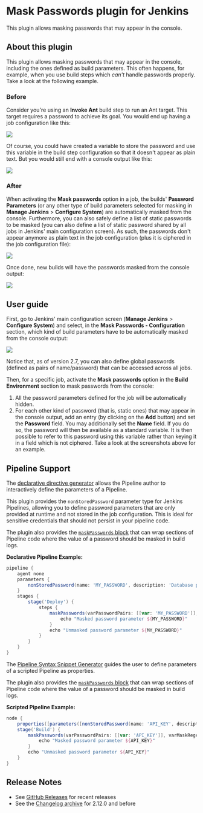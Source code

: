 # Mask Passwords plugin for Jenkins

This plugin allows masking passwords that may appear in the console.

## About this plugin

This plugin allows masking passwords that may appear in the console,
including the ones defined as build parameters.
This often happens, for example, when you use build steps which *can't* handle passwords properly.
Take a look at the following example.

### Before

Consider you're using an **Invoke Ant** build step to run an Ant target.
This target requires a password to achieve its goal.
You would end up having a job configuration like this:

![](docs/images/config-before.png)

Of course, you could have created a variable to store the password and use this variable in the build step configuration so that it doesn't appear as plain text.
But you would still end with a console output like this:

![](docs/images/console-before.png)

### After

When activating the **Mask passwords** option in a job, the builds' **Password Parameters**
(or any other type of build parameters selected for masking in **Manage Jenkins** \> **Configure System**) are automatically masked from the console.
Furthermore, you can also safely define a list of static passwords to be masked
(you can also define a list of static password shared by all jobs in Jenkins' main configuration screen).
As such, the passwords don't appear anymore as plain text in the job configuration
(plus it is ciphered in the job configuration file):

![](docs/images/config-after.png)

Once done, new builds will have the passwords masked from the console output:

![](docs/images/console-after.png)

## User guide

First, go to Jenkins' main configuration screen (**Manage Jenkins** \> **Configure System**) and select,
in the **Mask Passwords - Configuration** section, which kind of build parameters have to be automatically masked from the console output:

![](docs/images/global-settings.png)

Notice that, as of version 2.7, you can also define global passwords (defined as pairs of name/password) that can be accessed across all jobs.

Then, for a specific job, activate the **Mask passwords** option in the **Build Environment** section to mask passwords from the console:

1.  All the password parameters defined for the job will be automatically hidden.
2.  For each other kind of password (that is, static ones) that may appear in the console output,
    add an entry (by clicking on the **Add** button) and set the **Password** field.
    You may additionally set the **Name** field.
    If you do so, the password will then be available as a standard variable.
    It is then possible to refer to this password using this variable rather than keying it in a field which is not ciphered.
    Take a look at the screenshots above for an example.

## Pipeline Support

The [declarative directive generator](https://www.jenkins.io/doc/book/pipeline/getting-started/#directive-generator) allows the Pipeline author to interactively define the parameters of a Pipeline.

This plugin provides the `nonStoredPassword` parameter type for Jenkins Pipelines, allowing you to define password parameters that are only provided at runtime and not stored in the job configuration.
This is ideal for sensitive credentials that should not persist in your pipeline code.

The plugin also provides the [`maskPasswords` block](https://www.jenkins.io/doc/pipeline/steps/mask-passwords/) that can wrap sections of Pipeline code where the value of a password should be masked in build logs.

**Declarative Pipeline Example:**
```groovy
pipeline {
    agent none
    parameters {
        nonStoredPassword(name: 'MY_PASSWORD', description: 'Database password')
    }
    stages {
        stage('Deploy') {
            steps {
                maskPasswords(varPasswordPairs: [[var: 'MY_PASSWORD']], varMaskRegexes: []) {
                    echo "Masked password parameter ${MY_PASSWORD}"
                }
                echo "Unmasked password parameter ${MY_PASSWORD}"
            }
        }
    }
}
```

The [Pipeline Syntax Snippet Generator](https://www.jenkins.io/redirect/pipeline-snippet-generator) guides the user to define parameters of a scripted Pipeline as properties.

The plugin also provides the [`maskPasswords` block](https://www.jenkins.io/doc/pipeline/steps/mask-passwords/) that can wrap sections of Pipeline code where the value of a password should be masked in build logs.

**Scripted Pipeline Example:**
```groovy
node {
    properties([parameters([nonStoredPassword(name: 'API_KEY', description: 'API key')])])
    stage('Build') {
        maskPasswords(varPasswordPairs: [[var: 'API_KEY']], varMaskRegexes: []) {
            echo "Masked password parameter ${API_KEY}"
        }
        echo "Unmasked password parameter ${API_KEY}"
    }
}
```

## Release Notes

* See [GitHub Releases](https://github.com/jenkinsci/mask-passwords-plugin/releases) for recent releases
* See the [Changelog archive](./docs/CHANGELOG.old.md) for 2.12.0 and before
